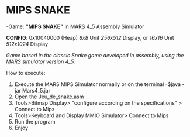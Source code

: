 # **MIPS SNAKE**
-Game: **"MIPS SNAKE"** in MARS 4_5 Assembly Simulator

**CONFIG**: 0x10040000 (Heap)   _8x8_ Unit _256x512_ Display, or _16x16_ Unit _512x1024_ Display
                            
_Game based in the classic Snake game developed in assembly, using the MARS simulator version 4_5._

How to execute:

1. Execute the MARS MIPS Simulator normally or on the terminal -$java -jar Mars4_5.jar
2. Open the Jeu_de_snake.asm
3. Tools>Bitmap Display> "configure according on the specifications" > Connect to Mips
4. Tools>Keyboard and Display MMIO Simulator> Connect to Mips
5. Run the program
6. Enjoy
